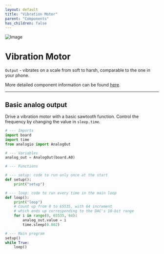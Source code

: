 ```yaml
---
layout: default
title: "Vibration Motor"
parent: "Components"
has_children: false
---
```


![Image](/assets/Grove-Vibration-Motor.png)

# Vibration Motor
`Output` - vibrates on a scale from soft to harsh, comparable to the one in your phone.

More detailed component information can be found [here](https://www.seeedstudio.com/Grove-Vibration-Motor.html).

---

## Basic analog output
Drive a vibration motor with a basic sawtooth function. Control the frequency by changing the value in `sleep.time`.
```python
# --- Imports
import board
import time
from analogio import AnalogOut

# --- Variables
analog_out = AnalogOut(board.A0)

# --- Functions

# --- setup: code to run only once at the start
def setup():
	print("setup")

# --- loop: code to run every time in the main loop
def loop():
	print("loop")
	# Count up from 0 to 65535, with 64 increment
	# which ends up corresponding to the DAC's 10-bit range
	for i in range(0, 65535, 64):
		analog_out.value = i
		time.sleep(0.002)

# --- Main program
setup()
while True:
	loop()

```

